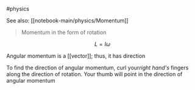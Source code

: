 #physics 

See also: [[notebook-main/physics/Momentum]]

> Momentum in the form of rotation

$$ L = I \omega $$

Angular momentum is a [[vector]]; thus, it has direction

To find the direction of angular momentum, curl your*right hand's* fingers along the direction of rotation. Your thumb will point in the direction of angular momentum